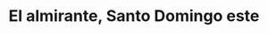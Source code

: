---
title: El almirante, Santo Domingo este
url: /el-almirante-santo-domingo-este/
latitude: 18.526
longitude: -69.806
---